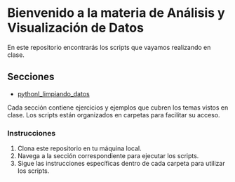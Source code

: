 ﻿# Bienvenido a la materia de Análisis y Visualización de Datos

En este repositorio encontrarás los scripts que vayamos realizando en clase.

## Secciones

- [pythonI_limpiando_datos](./primeros-scripts-python)

Cada sección contiene ejercicios y ejemplos que cubren los temas vistos en clase. Los scripts están organizados en carpetas para facilitar su acceso.

### Instrucciones

1. Clona este repositorio en tu máquina local.
2. Navega a la sección correspondiente para ejecutar los scripts.
3. Sigue las instrucciones específicas dentro de cada carpeta para utilizar los scripts.
